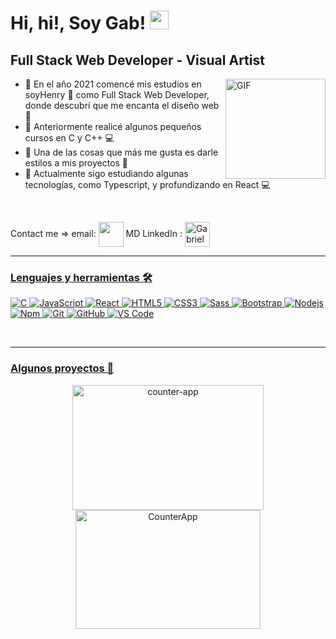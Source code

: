 # Hi, hi!, Soy Gab! <img width="30px" src="https://media.tenor.com/images/3b388fe03da271d2674faf85eb7c3fcd/tenor.gif" /> 


## Full Stack Web Developer   -   Visual Artist

<img align="right" alt="GIF" height="160px" src="https://i0.wp.com/i.pinimg.com/originals/47/37/f3/4737f384e164cab17788950cca6a312c.gif" />

- 👾 En el año 2021 comencé mis estudios en soyHenry 🚀 como Full Stack Web Developer, donde descubrí que me encanta el diseño web 💟
- 👾 Anteriormente realicé algunos pequeños cursos en C y C++ 💻
- 👾 Una de las cosas que más me gusta es darle estilos a mis proyectos 🎨
- 👾 Actualmente sigo estudiando algunas tecnologías, como Typescript, y profundizando en React 💻

<br />

Contact me =>   email: </a> <a href = "mailto: gab.f.lescano@gmail.com"><img align="center" src="https://image.flaticon.com/icons/png/512/2630/2630491.png" height="40" width="40" /></a>   MD LinkedIn : <a href="https://www.linkedin.com/in/gabriela-lescano/" target="blank"><img align="center" src="https://image.flaticon.com/icons/png/512/2630/2630674.png" alt="GabrielaLescano" height="40" width="40" />

---

### Lenguajes y herramientas 🛠 


![C](http://img.shields.io/badge/-C-A8B9CC?style=flat-square&logo=c&logoColor=ffffff)
![JavaScript](https://img.shields.io/badge/-JavaScript-%23F7DF1C?style=flat-square&logo=javascript&logoColor=000000&labelColor=%23F7DF1C&color=%23FFCE5A)
![React](https://img.shields.io/badge/-React-61DAFB?style=flat-square&logo=react&logoColor=ffffff)
![HTML5](https://img.shields.io/badge/-HTML5-%23E44D27?style=flat-square&logo=html5&logoColor=ffffff)
![CSS3](https://img.shields.io/badge/-CSS3-%231572B6?style=flat-square&logo=css3)
![Sass](https://img.shields.io/badge/-Sass-%23CC6699?style=flat-square&logo=sass&logoColor=ffffff)
![Bootstrap](https://img.shields.io/badge/-Bootstrap-563D7C?style=flat-square&logo=Bootstrap)
![Nodejs](https://img.shields.io/badge/-Nodejs-339933?style=flat-square&logo=Node.js&logoColor=ffffff)
![Npm](https://img.shields.io/badge/-npm-CB3837?style=flat-square&logo=npm)
![Git](https://img.shields.io/badge/-Git-%23F05032?style=flat-square&logo=git&logoColor=%23ffffff)
![GitHub](https://img.shields.io/badge/-GitHub-181717?style=flat-square&logo=github)
![VS Code](http://img.shields.io/badge/-VS%20Code-007ACC?style=flat-square&logo=visual-studio-code&logoColor=ffffff)


<br />

---
  
### Algunos proyectos 📝
<div align='center'>
<a href="https://github.com/GabrielaLescano/CounterApp"><img width="306" height="200" src="https://denvercoder1-github-readme-stats.vercel.app/api/pin/?username=GabrielaLescano&repo=CounterApp&theme=react&bg_color=1F222E&title_color=F85D7F&icon_color=F8D866&hide_border=true&show_icons=false" alt="counter-app"></a>
<a href="https://github.com/GabrielaLescano/CounterApp" target="_blank"><img width="296" height="190" alt="CounterApp" src="https://media.giphy.com/media/aNHsubPovWdsPqJ5if/giphy.gif" /></a>
</div>
<br />
